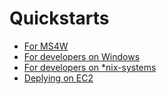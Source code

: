 # Quickstarts

* [For MS4W](./ms4w-quickstart/index.md)
* [For developers on Windows](./install_on_windows.md)
* [For developers on *nix-systems](./quickstart.md)
* [Deplying on EC2](./quickstart-ec2.md)
